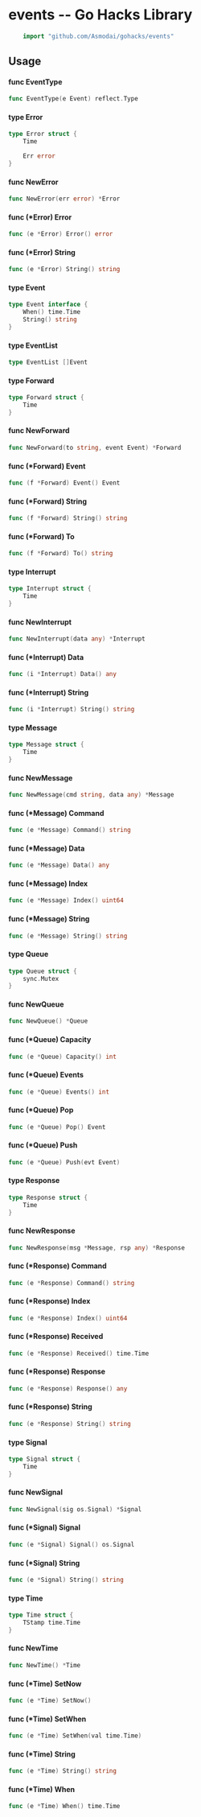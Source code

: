 <!-- -*- Mode: gfm; auto-fill: t; fill-column: 78; -*- -->

# events -- Go Hacks Library

```go
    import "github.com/Asmodai/gohacks/events"
```

## Usage

#### func  EventType

```go
func EventType(e Event) reflect.Type
```

#### type Error

```go
type Error struct {
	Time

	Err error
}
```


#### func  NewError

```go
func NewError(err error) *Error
```

#### func (*Error) Error

```go
func (e *Error) Error() error
```

#### func (*Error) String

```go
func (e *Error) String() string
```

#### type Event

```go
type Event interface {
	When() time.Time
	String() string
}
```


#### type EventList

```go
type EventList []Event
```


#### type Forward

```go
type Forward struct {
	Time
}
```


#### func  NewForward

```go
func NewForward(to string, event Event) *Forward
```

#### func (*Forward) Event

```go
func (f *Forward) Event() Event
```

#### func (*Forward) String

```go
func (f *Forward) String() string
```

#### func (*Forward) To

```go
func (f *Forward) To() string
```

#### type Interrupt

```go
type Interrupt struct {
	Time
}
```


#### func  NewInterrupt

```go
func NewInterrupt(data any) *Interrupt
```

#### func (*Interrupt) Data

```go
func (i *Interrupt) Data() any
```

#### func (*Interrupt) String

```go
func (i *Interrupt) String() string
```

#### type Message

```go
type Message struct {
	Time
}
```


#### func  NewMessage

```go
func NewMessage(cmd string, data any) *Message
```

#### func (*Message) Command

```go
func (e *Message) Command() string
```

#### func (*Message) Data

```go
func (e *Message) Data() any
```

#### func (*Message) Index

```go
func (e *Message) Index() uint64
```

#### func (*Message) String

```go
func (e *Message) String() string
```

#### type Queue

```go
type Queue struct {
	sync.Mutex
}
```


#### func  NewQueue

```go
func NewQueue() *Queue
```

#### func (*Queue) Capacity

```go
func (e *Queue) Capacity() int
```

#### func (*Queue) Events

```go
func (e *Queue) Events() int
```

#### func (*Queue) Pop

```go
func (e *Queue) Pop() Event
```

#### func (*Queue) Push

```go
func (e *Queue) Push(evt Event)
```

#### type Response

```go
type Response struct {
	Time
}
```


#### func  NewResponse

```go
func NewResponse(msg *Message, rsp any) *Response
```

#### func (*Response) Command

```go
func (e *Response) Command() string
```

#### func (*Response) Index

```go
func (e *Response) Index() uint64
```

#### func (*Response) Received

```go
func (e *Response) Received() time.Time
```

#### func (*Response) Response

```go
func (e *Response) Response() any
```

#### func (*Response) String

```go
func (e *Response) String() string
```

#### type Signal

```go
type Signal struct {
	Time
}
```


#### func  NewSignal

```go
func NewSignal(sig os.Signal) *Signal
```

#### func (*Signal) Signal

```go
func (e *Signal) Signal() os.Signal
```

#### func (*Signal) String

```go
func (e *Signal) String() string
```

#### type Time

```go
type Time struct {
	TStamp time.Time
}
```


#### func  NewTime

```go
func NewTime() *Time
```

#### func (*Time) SetNow

```go
func (e *Time) SetNow()
```

#### func (*Time) SetWhen

```go
func (e *Time) SetWhen(val time.Time)
```

#### func (*Time) String

```go
func (e *Time) String() string
```

#### func (*Time) When

```go
func (e *Time) When() time.Time
```
